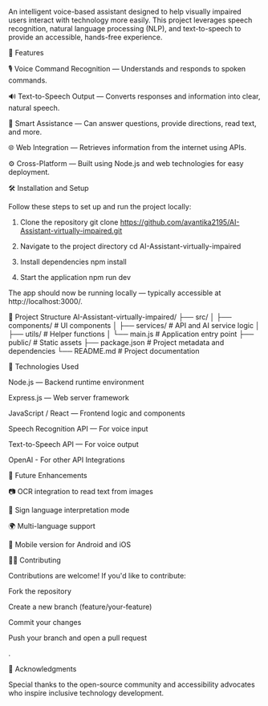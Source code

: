 An intelligent voice-based assistant designed to help visually impaired users interact with technology more easily. This project leverages speech recognition, natural language processing (NLP), and text-to-speech to provide an accessible, hands-free experience.

🌟 Features

🎙️ Voice Command Recognition — Understands and responds to spoken commands.

🔊 Text-to-Speech Output — Converts responses and information into clear, natural speech.

🧭 Smart Assistance — Can answer questions, provide directions, read text, and more.

🌐 Web Integration — Retrieves information from the internet using APIs.

⚙️ Cross-Platform — Built using Node.js and web technologies for easy deployment.

🛠️ Installation and Setup

Follow these steps to set up and run the project locally:

1. Clone the repository
git clone https://github.com/avantika2195/AI-Assistant-virtually-impaired.git

2. Navigate to the project directory
cd AI-Assistant-virtually-impaired

3. Install dependencies
npm install

4. Start the application
npm run dev


The app should now be running locally — typically accessible at http://localhost:3000/.

📁 Project Structure
AI-Assistant-virtually-impaired/
├── src/
│   ├── components/        # UI components
│   ├── services/          # API and AI service logic
│   ├── utils/             # Helper functions
│   └── main.js            # Application entry point
├── public/                # Static assets
├── package.json           # Project metadata and dependencies
└── README.md              # Project documentation

🤖 Technologies Used

Node.js — Backend runtime environment

Express.js — Web server framework

JavaScript / React — Frontend logic and components

Speech Recognition API — For voice input

Text-to-Speech API — For voice output

OpenAI - For other API Integrations

🧩 Future Enhancements

📷 OCR integration to read text from images

🧏 Sign language interpretation mode

🌍 Multi-language support

📱 Mobile version for Android and iOS

🧑‍💻 Contributing

Contributions are welcome!
If you'd like to contribute:

Fork the repository

Create a new branch (feature/your-feature)

Commit your changes

Push your branch and open a pull request

.

💬 Acknowledgments

Special thanks to the open-source community and accessibility advocates who inspire inclusive technology development.
